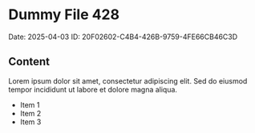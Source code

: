 # Dummy File 428

Date: 2025-04-03
ID: 20F02602-C4B4-426B-9759-4FE66CB46C3D

## Content

Lorem ipsum dolor sit amet, consectetur adipiscing elit.
Sed do eiusmod tempor incididunt ut labore et dolore magna aliqua.

* Item 1
* Item 2
* Item 3
